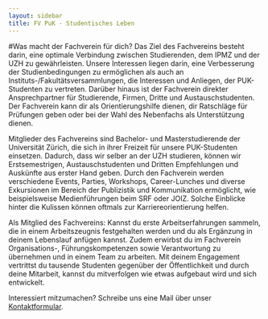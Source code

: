 ```yaml
---
layout: sidebar
title: FV PuK - Studentisches Leben
---
```

#Was macht der Fachverein für dich?
Das Ziel des Fachvereins besteht darin, eine optimale Verbindung zwischen Studierenden, dem IPMZ und der UZH zu gewährleisten. Unsere Interessen liegen darin, eine Verbesserung der Studienbedingungen zu ermöglichen als auch an Instituts-/Fakultätsversammlungen, die Interessen und Anliegen, der PUK-Studenten zu vertreten. Darüber hinaus ist der Fachverein direkter Ansprechpartner für Studierende, Firmen, Dritte und Austauschstudenten. Der Fachverein kann dir als Orientierungshilfe dienen, dir Ratschläge für Prüfungen geben oder bei der Wahl des Nebenfachs als Unterstützung dienen.

Mitglieder des Fachvereins sind Bachelor- und Masterstudierende der Universität Zürich, die sich in ihrer Freizeit für unsere PUK-Studenten einsetzen. Dadurch, dass wir selber an der UZH studieren, können wir Erstsemestrigen, Austauschstudenten und Dritten Empfehlungen und Auskünfte aus erster Hand geben. Durch den Fachverein werden verschiedene Events, Parties, Workshops, Career-Lunches und diverse Exkursionen im Bereich der Publizistik und Kommunikation ermöglicht, wie beispielsweise Medienführungen beim SRF oder JOIZ. Solche Einblicke hinter die Kulissen können oftmals zur Karriereorientierung helfen.

Als Mitglied des Fachvereins: Kannst du erste Arbeitserfahrungen sammeln, die in einem Arbeitszeugnis festgehalten werden und du als Ergänzung in deinem Lebenslauf anfügen kannst. Zudem erwirbst du im Fachverein Organisations-, Führungskompetenzen sowie Verantwortung zu übernehmen und in einem Team zu arbeiten. Mit deinem Engagement vertrittst du tausende Studenten gegenüber der Öffentlichkeit und durch deine Mitarbeit, kannst du mitverfolgen wie etwas aufgebaut wird und sich entwickelt.

Interessiert mitzumachen? Schreibe uns eine Mail über unser [Kontaktformular](/contact).